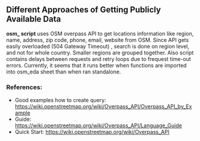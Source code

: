 ## Different Approaches of Getting Publicly Available Data

**osm_ script** uses OSM overpass API to get locations information like region, name, address, zip code, phone, email, website from OSM. 
Since API gets easily overloaded (504 Gateway Timeout) , search is done on region level, and not for whole country. Smaller regions are grouped together. Also script contains delays between requests and retry loops due to frequest time-out errors. Currently, it seems that it runs better when functions are imported into osm_eda sheet than when ran standalone.

### References: 

* Good examples how to create query: https://wiki.openstreetmap.org/wiki/Overpass_API/Overpass_API_by_Example 
* Guide: https://wiki.openstreetmap.org/wiki/Overpass_API/Language_Guide
* Quick Start: https://wiki.openstreetmap.org/wiki/Overpass_API 




